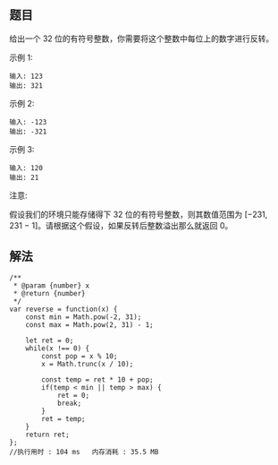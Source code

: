 ## 题目
给出一个 32 位的有符号整数，你需要将这个整数中每位上的数字进行反转。

示例 1:

```
输入: 123
输出: 321
```

示例 2:

```
输入: -123
输出: -321
```

示例 3:

```
输入: 120
输出: 21
```

注意:

假设我们的环境只能存储得下 32 位的有符号整数，则其数值范围为 [−231,  231 − 1]。请根据这个假设，如果反转后整数溢出那么就返回 0。

## 解法
```
/**
 * @param {number} x
 * @return {number}
 */
var reverse = function(x) {
    const min = Math.pow(-2, 31);
    const max = Math.pow(2, 31) - 1;
    
    let ret = 0;
    while(x !== 0) {
        const pop = x % 10;
        x = Math.trunc(x / 10);
        
        const temp = ret * 10 + pop;
        if(temp < min || temp > max) {
            ret = 0;
            break;
        }
        ret = temp;
    }
    return ret;
};
//执行用时 : 104 ms   内存消耗 : 35.5 MB
```